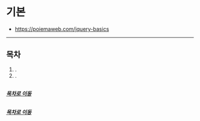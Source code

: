 기본
=====
* https://poiemaweb.com/jquery-basics
- - -
## 목차
1. .
2. .

##


##### [목차로 이동](#목차)

##


##### [목차로 이동](#목차)